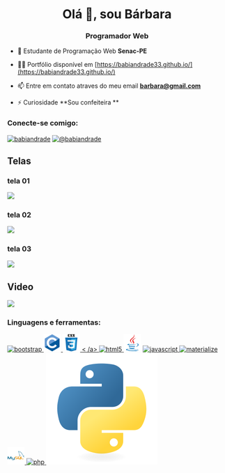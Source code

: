 <h1 align="center">Olá 👋, sou Bárbara</h1>
<h3 align="center">Programador Web</h3>

- 🌱 Estudante de Programação Web **Senac-PE**

- 👨‍💻 Portfólio disponível em [https://babiandrade33.github.io/](https://babiandrade33.github.io/)

- 📫 Entre em contato atraves do meu email **barbara@gmail.com**

- ⚡ Curiosidade **Sou confeiteira **

<h3 align="left">Conecte-se comigo:</h3>
<p align="left">
<a href="https://fb.com/babiandrade" target="blank"><img align ="center" src="https://raw.githubusercontent.com/rahuldkjain/github-profile-readme-generator/master/src/images/icons/Social/facebook.svg" alt="babiandrade" height="30 "largura="40" /></a>
<a href="https://instagram.com/@babiandrade" target="blank"><img align="center" src="https://raw.githubusercontent.com/rahuldkjain/github-profile-readme- generator/master/src/images/icons/Social/instagram.svg" alt="@babiandrade" height="30" width="40" /></a>
</p>
<h2>Telas</h2>
<h3>tela 01</h3>
<img src="./Captura de tela1.png">
<h3>tela 02</h3>
<img src="./Capturadetela2.png">
<h3>tela 03</h3>
<img src="./Capturadetela3.png">
<h2>Video</h2>
<img src="./gifportfolio.gif">

<h3 align="left"> Linguagens e ferramentas:</h3>
<p align="left"> <a href="https://getbootstrap.com" target="_blank" rel="noreferrer"> <img src="https://raw.githubusercontent.com/devicons/devicon /master/icons/bootstrap/bootstrap-plain-wordmark.svg" alt="bootstrap" width="40" height="40"/> </a> <a href="https://www.cprogramming.com /" target="_blank" rel="noreferrer"> <img src="https://raw.githubusercontent.com/devicons/devicon/master/icons/c/c-original.svg" alt="c" largura ="40" height="40"/> </a> <a href="https://www.w3schools.com/css/" target="_blank" rel="noreferrer"> <img src="https://raw.githubusercontent.com/devicons/devicon/master/icons/css3/css3-original-wordmark.svg" alt="css3" width="40" height="40"/> < /a> <a href="https://www.w3.org/html/" target="_blank" rel="noreferrer"> <img src="https://raw.githubusercontent.com/devicons/devicon /master/icons/html5/html5-original-wordmark.svg" alt="html5" width="40" height="40"/> </a> <a href="https://www.java.com " target="_blank" rel="noreferrer"> <img src="https://raw.githubusercontent.com/devicons/devicon/master/icons/java/java-original.svg" alt="java" width= "40" altura="40"/></a> <a href="https://developer.mozilla.org/en-US/docs/Web/JavaScript" target="_blank" rel="noreferrer"> <img src="https://raw .githubusercontent.com/devicons/devicon/master/icons/javascript/javascript-original.svg" alt="javascript" width="40" height="40"/> </a> <a href="https:/ /materializecss.com/" target="_blank" rel="noreferrer"> <img src="https://raw.githubusercontent.com/prplx/svg-logos/5585531d45d294869c4eaab4d7cf2e9c167710a9/svg/materialize.svg" alt="materialize " width="40" height="40"/> </a> <a href="https://www.mysql.com/" target="_blank"rel="noreferrer"> <img src="https://raw.githubusercontent.com/devicons/devicon/master/icons/mysql/mysql-original-wordmark.svg" alt="mysql" width="40" height ="40"/> </a> <a href="https://www.php.net" target="_blank" rel="noreferrer"> <img src="https://raw.githubusercontent.com /devicons/devicon/master/icons/php/php-original.svg" alt="php" width="40" height="40"/> </a> <a href="https://www.python .org" target="_blank" rel="noreferrer"> <img src="https://raw.githubusercontent.com/devicons/devicon/master/icons/python/python-original.svg" alt="python" largura="40" altura="40"/> </a> </p>

